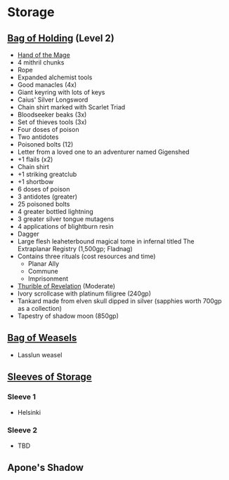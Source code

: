 # Storage

## [Bag of Holding](https://2e.aonprd.com/Equipment.aspx?ID=249) (Level 2)

- [Hand of the Mage](https://2e.aonprd.com/Equipment.aspx?ID=440)
- 4 mithril chunks
- Rope
- Expanded alchemist tools
- Good manacles (4x)
- Giant keyring with lots of keys
- Caius' Silver Longsword
- Chain shirt marked with Scarlet Triad
- Bloodseeker beaks (3x)
- Set of thieves tools (3x)
- Four doses of poison 
- Two antidotes
- Poisoned bolts (12)
- Letter from a loved one to an adventurer named Gigenshed
- +1 flails (x2)
- Chain shirt
- +1 striking greatclub
- +1 shortbow
- 6 doses of poison
- 3 antidotes (greater)
- 25 poisoned bolts
- 4 greater bottled lightning
- 3 greater silver tongue mutagens
- 4 applications of blightburn resin
- Dagger
- Large flesh leaheterbound magical tome in infernal titled The Extraplanar Registry (1,500gp; Fladnag)
- Contains three rituals (cost resources and time)
   - Planar Ally
   - Commune
   - Imprisonment
- [Thurible of Revelation](https://2e.aonprd.com/Equipment.aspx?ID=267) (Moderate)
- Ivory scrollcase with platinum filigree (240gp)
- Tankard made from elven skull dipped in silver (sapphies worth 700gp as a collection)
- Tapestry of shadow moon (850gp) 

## [Bag of Weasels](https://2e.aonprd.com/Equipment.aspx?ID=599)

- Lasslun weasel

## [Sleeves of Storage](https://2e.aonprd.com/Equipment.aspx?ID=745)

### Sleeve 1

- Helsinki

### Sleeve 2

- TBD

## Apone's Shadow
